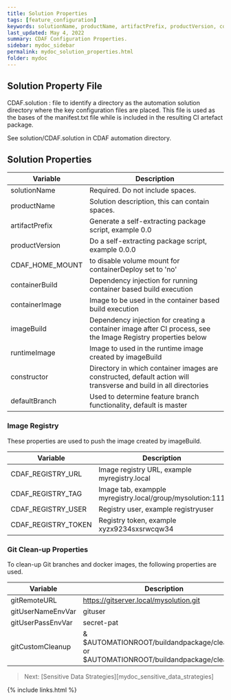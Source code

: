 ```yaml
---
title: Solution Properties
tags: [feature_configuration]
keywords: solutionName, productName, artifactPrefix, productVersion, containerBuild, containerImage, imageBuild, runtimeImage, constructor, defaultBranch, CDAF_REGISTRY_URL, CDAF_REGISTRY_TAG, CDAF_REGISTRY_USER, CDAF_REGISTRY_TOKEN, gitRemoteURL, gitUserNameEnvVar, gitUserPassEnvVar, gitCustomCleanup
last_updated: May 4, 2022
summary: CDAF Configuration Properties.
sidebar: mydoc_sidebar
permalink: mydoc_solution_properties.html
folder: mydoc
---
```


## Solution Property File

CDAF.solution : file to identify a directory as the automation solution directory where the key configuration files are placed. This file is used as the bases of the manifest.txt file while is included in the resulting CI artefact package.

See solution/CDAF.solution in CDAF automation directory.

## Solution Properties

| Variable                  | Description
|---------------------------|------------
| solutionName              | Required. Do not include spaces.
| productName               | Solution description, this can contain spaces.
| artifactPrefix            | Generate a self-extracting package script, example 0.0
| productVersion            | Do a self-extracting package script, example 0.0.0
| CDAF_HOME_MOUNT           | to disable volume mount for containerDeploy set to 'no'
| containerBuild            | Dependency injection for running container based build execution
| containerImage            | Image to be used in the container based build execution
| imageBuild                | Dependency injection for creating a container image after CI process, see the Image Registry properties below
| runtimeImage              | Image to used in the runtime image created by imageBuild
| constructor               | Directory in which container images are constructed, default action will transverse and build in all directories
| defaultBranch             | Used to determine feature branch functionality, default is master

### Image Registry

These properties are used to push the image created by imageBuild.

| Variable                  | Description
|---------------------------|------------
| CDAF_REGISTRY_URL         | Image registry URL, example myregistry.local
| CDAF_REGISTRY_TAG         | Image tab, exampple myregistry.local/group/mysolution:111
| CDAF_REGISTRY_USER        | Registry user, example registryuser
| CDAF_REGISTRY_TOKEN       | Registry token, example xyzx9234sxsrwcqw34

### Git Clean-up Properties

To clean-up Git branches and docker images, the following properties are used.

| Variable                  | Description
|---------------------------|------------
| gitRemoteURL              | https://gitserver.local/mysolution.git
| gitUserNameEnvVar         | gituser
| gitUserPassEnvVar         | secret-pat
| gitCustomCleanup          | & $AUTOMATIONROOT/buildandpackage/clean.ps1 or $AUTOMATIONROOT/buildandpackage/clean.sh

> Next: [Sensitive Data Strategies][mydoc_sensitive_data_strategies]

{% include links.html %}
